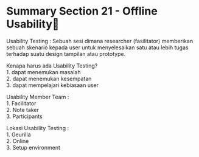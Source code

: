 # Summary Section 21 - Offline Usability:rocket:

Usability Testing : Sebuah sesi dimana researcher (fasilitator) memberikan sebuah skenario kepada user untuk menyelesaikan satu atau lebih tugas terhadap suatu design tampilan atau prototype.
<p>
Kenapa harus ada Usability Testing?<br>
1. dapat menemukan masalah<br>
2. dapat menemukan kesempatan<br>
3. dapat mempelajari kebiasaan user<br>
<p>
Usability Member Team :<br>
1. Facilitator<br>
2. Note taker<br>
3. Participants<br>
<p>
Lokasi Usability Testing :<br>
1. Geurilla<br>
2. Online<br>
3. Setup environment<br>